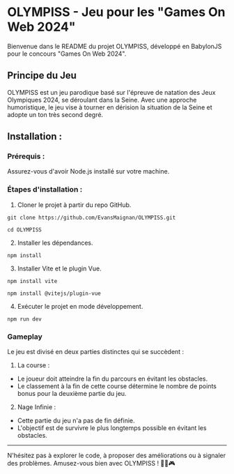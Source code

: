 # OLYMPISS - Jeu pour les "Games On Web 2024"
Bienvenue dans le README du projet OLYMPISS, développé en BabylonJS pour le concours "Games On Web 2024".

## Principe du Jeu
OLYMPISS est un jeu parodique basé sur l'épreuve de natation des Jeux Olympiques 2024, se déroulant dans la Seine. Avec une approche humoristique, le jeu vise à tourner en dérision la situation de la Seine et adopte un ton très second degré.

## Installation :
### Prérequis :
Assurez-vous d'avoir Node.js installé sur votre machine.

### Étapes d'installation :
1. Cloner le projet à partir du repo GitHub.

```git clone https://github.com/EvansMaignan/OLYMPISS.git```

```cd OLYMPISS```

2. Installer les dépendances.

```npm install```

3. Installer Vite et le plugin Vue.

```npm install vite```

```npm install @vitejs/plugin-vue```

4. Exécuter le projet en mode développement.

```npm run dev```

### Gameplay
Le jeu est divisé en deux parties distinctes qui se succèdent :

1. La course :

- Le joueur doit atteindre la fin du parcours en évitant les obstacles.
- Le classement à la fin de cette course détermine le nombre de points bonus pour la deuxième partie du jeu.

2. Nage Infinie :

- Cette partie du jeu n'a pas de fin définie.
- L'objectif est de survivre le plus longtemps possible en évitant les obstacles.

---
N'hésitez pas à explorer le code, à proposer des améliorations ou à signaler des problèmes. Amusez-vous bien avec OLYMPISS ! 🏊‍♂️🎮
